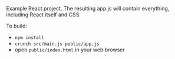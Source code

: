 Example React project. The resulting app.js will contain everything, including React itself and CSS.

To build:

* `npm install`
* `crunch src/main.js public/app.js`
* open `public/index.html` in your web browser
